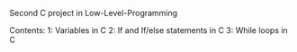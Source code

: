 Second C project in Low-Level-Programming

Contents:
1: Variables in C
2: If and If/else statements in C
3: While loops in C

